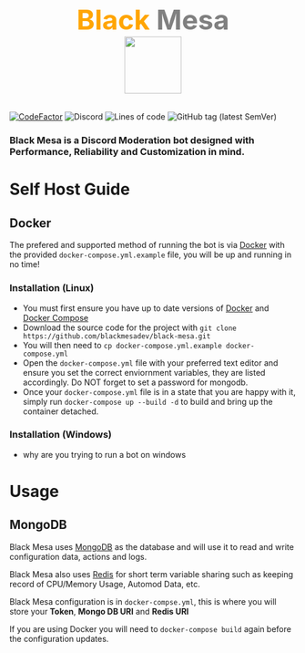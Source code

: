 <h1 style="text-align: center; font-size:48px; font-weight:bold;"><span style="color:orange">Black</span> <span style="color:gray"> Mesa</span>

<center> 
    <img src="https://cdn.discordapp.com/attachments/387345753368166400/926217661245972500/blackmesa.png" width=100></h1>



[![CodeFactor](https://www.codefactor.io/repository/github/blackmesadev/black-mesa/badge?s=14355c8033b3e76f4d0bf466d6726a52305a5d8b)](https://www.codefactor.io/repository/github/blackmesadev/black-mesa) ![Discord](https://img.shields.io/discord/832311430019022848) ![Lines of code](https://img.shields.io/tokei/lines/github.com/blackmesadev/black-mesa) ![GitHub tag (latest SemVer)](https://img.shields.io/github/v/tag/blackmesadev/black-mesa?sort=semver)

</center> 

### Black Mesa is a Discord Moderation bot designed with **Performance**, **Reliability** and **Customization** in mind.

#
# Self Host Guide

## Docker

The prefered and supported method of running the bot is via [Docker](https://www.docker.com) with the provided `docker-compose.yml.example` file, you will be up and running in no time!

### Installation (Linux)
- You must first ensure you have up to date versions of [Docker](https://www.docker.com) and [Docker Compose](https://docs.docker.com/compose/install/)
- Download the source code for the project with `git clone https://github.com/blackmesadev/black-mesa.git`
- You will then need to `cp docker-compose.yml.example docker-compose.yml`
- Open the `docker-compose.yml` file with your preferred text editor and ensure you set the correct enviornment variables, they are listed accordingly. Do NOT forget to set a password for mongodb.
- Once your `docker-compose.yml` file is in a state that you are happy with it, simply run `docker-compose up --build -d` to build and bring up the container detached.

### Installation (Windows)
- why are you trying to run a bot on windows

# Usage

## MongoDB

Black Mesa uses [MongoDB](https://www.mongodb.com) as the database and will use it to read and write configuration data, actions and logs.

Black Mesa also uses [Redis](https://redis.io) for short term variable sharing such as keeping record of CPU/Memory Usage, Automod Data, etc.

Black Mesa configuration is in `docker-compse.yml`, this is where you will store your **Token**, **Mongo DB URI** and **Redis URI**

If you are using Docker you will need to `docker-compose build` again before the configuration updates.

